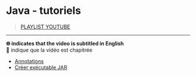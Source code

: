 # Java - tutoriels

> [PLAYLIST YOUTUBE](https://www.youtube.com/playlist?list=PLrSOXFDHBtfHpuMXidDB-c1sFVcdJ7BFZ)

---

**🌐 indicates that the video is subtitled in English**<br>
**🔢** indique que la vidéo est chapitrée

+ [Annotations](https://www.youtube.com/watch?v=cno_XpZB8To)
+ [Créer exécutable JAR](https://www.youtube.com/watch?v=f5hvSH6x-eY)
